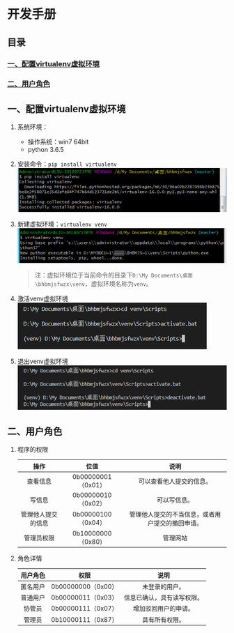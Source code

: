 # 开发手册

## 目录
### [一、配置virtualenv虚拟环境](#chapter01)
### [二、用户角色](#chapter02)






## <span id="chapter01">一、配置virtualenv虚拟环境</span>

1. 系统环境：   
   * 操作系统：win7 64bit
   * python 3.6.5

2. 安装命令：`pip install virtualenv`   
![virtualenv安装截图](https://github.com/YaJunCui/bhbmjsfwzx/blob/master/pictures/install_virtualenv.png?raw=true)

3. 新建虚拟环境：`virtualenv venv`  
![新建虚拟环境截图](https://github.com/YaJunCui/bhbmjsfwzx/blob/master/pictures/virtualenv_venv.png?raw=true)

    > 注：虚拟环境位于当前命令的目录下`D:\My Documents\桌面\bhbmjsfwzx\venv`，虚拟环境名称为`venv`。
4. 激活venv虚拟环境  
![激活虚拟环境截图](https://github.com/YaJunCui/bhbmjsfwzx/blob/master/pictures/venv_activate.png?raw=true)

5. 退出venv虚拟环境  
![退出虚拟环境截图](https://github.com/YaJunCui/bhbmjsfwzx/blob/master/pictures/venv_deactivate.png?raw=true)


## <span id="chapter02">二、用户角色</span>

1. 程序的权限

    |操作|位值|说明|
    |:--:|:--:|:--:|
    |查看信息|0b00000001（0x01）|可以查看他人提交的信息。|
    |写信息|0b00000010（0x02）|可以写信息。|
    |管理他人提交的信息|0b00000100（0x04）|管理他人提交的不当信息，或者用户提交的撤回申请。|
    |管理员权限|0b10000000（0x80）|管理网站|

2. 角色详情 

    |用户角色|权限|说明|
    |:--:|:--:|:--:|
    |匿名用户|0b00000000（0x00）|未登录的用户。|
    |普通用户|0b00000011（0x03）|信息已确认，具有读写权限。|
    |协管员|0b00000111（0x07）|增加驳回用户的申请。|
    |管理员|0b10000111（0x87）|具有所有权限。|

